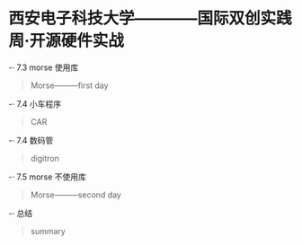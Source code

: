 # 西安电子科技大学————国际双创实践周·开源硬件实战

-· 7.3 morse 使用库

 > Morse———first day
 
-· 7.4 小车程序
 
 > CAR
 
-· 7.4 数码管

 > digitron
 
-· 7.5 morse 不使用库

 > Morse———second day
 
-· 总结

 > summary
 
